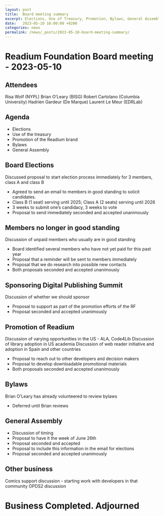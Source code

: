 ```yaml
---
layout: post
title:  Board meeting summary
excerpt: Elections, Use of Treasury, Promotion, Bylaws, General Assembly. 
date:   2023-05-10 16:00:00 +0200
categories: news
permalink: /news/_posts/2023-05-10-board-meeting-summary/
---
```


Readium Foundation Board meeting - 2023-05-10
=======


Attendees
-----------
Risa Wolf (NYPL)
Brian O’Leary (BISG)
Robert Cartolano (Columbia University)
Hadrien Gardeur (De Marque)
Laurent Le Meur (EDRLab)


Agenda
-----------
- Elections
- Use of the treasury
- Promotion of the Readium brand
- Bylaws
- General Assembly


Board Elections
-----------
Discussed proposal to start election process immediately for 3 members, class A and class B
- Agreed to send an email to members in good standing to solicit candidates.
-  Class B (1 seat) serving until 2025; Class A (2 seats) serving until 2026
- 3 weeks to submit one’s candidacy, 3 weeks to vote
- Proposal to send immediately seconded and accepted unanimously


Members no longer in good standing
-----------
Discussion of unpaid members who usually are in good standing
- Board identified several members who have not yet paid for this past year
- Proposal that a reminder will be sent to members immediately
- Proposal that we do research into possible new contacts
- Both proposals seconded and accepted unanimously


Sponsoring Digital Publishing Summit
-----------
Discussion of whether we should sponsor
- Proposal to support as part of the promotion efforts of the RF
- Proposal seconded and accepted unanimously


Promotion of Readium
-----------
Discussion of varying opportunities in the US - ALA, Code4Lib
Discussion of library adoption in US academia
Discussion of web reader initiative and adoption in Spain and other countries
- Proposal to reach out to other developers and decision makers
- Proposal to develop downloadable promotional materials 
- Both proposals seconded and accepted unanimously


Bylaws
-----------
Brian O’Leary has already volunteered to review bylaws 
- Deferred until Brian reviews


General Assembly
-----------
- Discussion of timing
- Proposal to have it the week of June 26th
- Proposal seconded and accepted
- Proposal to include this information in the email for elections
- Proposal seconded and accepted unanimously


Other business
-----------
Comics support discussion - starting work with developers in that community
OPDS2 discussion


Business Completed. Adjourned
=======
